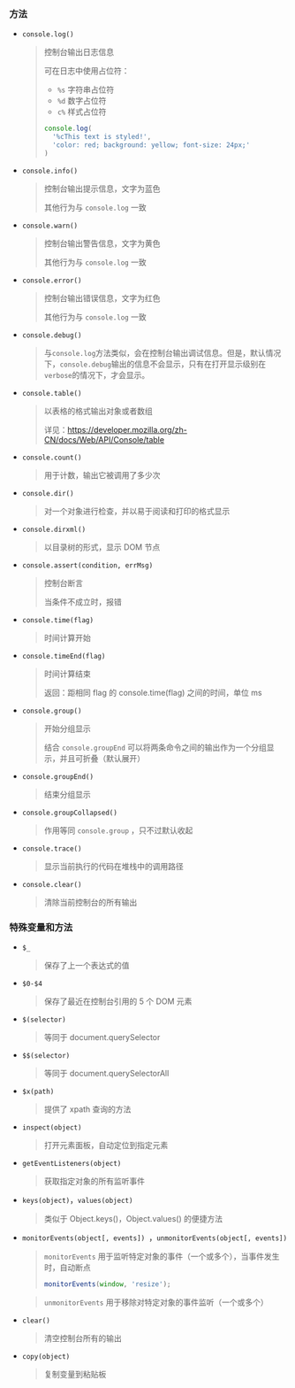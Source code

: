 ### 方法

- `console.log()`

  > 控制台输出日志信息
  >
  > 可在日志中使用占位符：
  >
  > - `%s` 字符串占位符
  > - `%d` 数字占位符
  > - `c%` 样式占位符
  >
  > ```js
  > console.log(
  >   '%cThis text is styled!',
  >   'color: red; background: yellow; font-size: 24px;'
  > )
  > ```

- `console.info()`

  > 控制台输出提示信息，文字为蓝色
  >
  > 其他行为与 `console.log` 一致

- `console.warn()`

  > 控制台输出警告信息，文字为黄色
  >
  > 其他行为与 `console.log` 一致

- `console.error()`

  > 控制台输出错误信息，文字为红色
  >
  > 其他行为与 `console.log` 一致

- `console.debug()`

  > 与`console.log`方法类似，会在控制台输出调试信息。但是，默认情况下，`console.debug`输出的信息不会显示，只有在打开显示级别在`verbose`的情况下，才会显示。

- `console.table()`

  > 以表格的格式输出对象或者数组
  >
  > 详见：<https://developer.mozilla.org/zh-CN/docs/Web/API/Console/table>

- `console.count()`

  > 用于计数，输出它被调用了多少次

- `console.dir()`

  > 对一个对象进行检查，并以易于阅读和打印的格式显示

- `console.dirxml()`

  > 以目录树的形式，显示 DOM 节点

- `console.assert(condition, errMsg)`

  > 控制台断言
  >
  > 当条件不成立时，报错

- `console.time(flag)`

  > 时间计算开始

- `console.timeEnd(flag)`

  > 时间计算结束
  >
  > 返回：距相同 flag 的 console.time(flag) 之间的时间，单位 ms

- `console.group()`

  > 开始分组显示
  >
  > 结合 `console.groupEnd` 可以将两条命令之间的输出作为一个分组显示，并且可折叠（默认展开）

- `console.groupEnd()`

  > 结束分组显示

- `console.groupCollapsed()`

  > 作用等同 `console.group` ，只不过默认收起

- `console.trace()`

  > 显示当前执行的代码在堆栈中的调用路径

- `console.clear()`

  > 清除当前控制台的所有输出



### 特殊变量和方法

- `$_`

  > 保存了上一个表达式的值

- `$0-$4`

  > 保存了最近在控制台引用的 5 个 DOM 元素

- `$(selector)`

  > 等同于 document.querySelector

- `$$(selector)`

  > 等同于 document.querySelectorAll

- `$x(path)`

  > 提供了 xpath 查询的方法

- `inspect(object)`

  > 打开元素面板，自动定位到指定元素

- `getEventListeners(object)`

  > 获取指定对象的所有监听事件

- `keys(object)`，`values(object)`

  > 类似于 Object.keys()，Object.values() 的便捷方法

- `monitorEvents(object[, events]) `，`unmonitorEvents(object[, events])`

  > `monitorEvents` 用于监听特定对象的事件（一个或多个），当事件发生时，自动断点
  >
  > ```js
  > monitorEvents(window, 'resize');
  > ```

  > `unmonitorEvents` 用于移除对特定对象的事件监听（一个或多个）

- `clear()`

  > 清空控制台所有的输出

- `copy(object)`

  > 复制变量到粘贴板